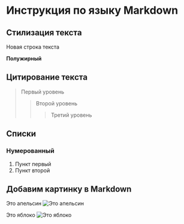 # Инструкция по языку Markdown

## Стилизация текста

Новая строка текста

**Полужирный**

## Цитирование текста
> Первый уровень
>> Второй уровень
>>> Третий уровень

## Списки
### Нумерованный
1. Пункт первый
2. Пункт второй

## Добавим картинку в Markdown
Это апельсин ![Это апельсин](orange.jpg)

Это яблоко ![Это яблоко](apple.jpg)

